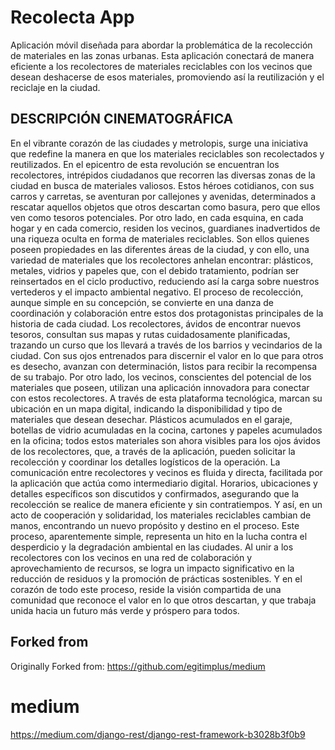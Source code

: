# Recolecta App


Aplicación móvil diseñada para abordar la problemática de la recolección de materiales en las zonas urbanas. Esta aplicación conectará de manera eficiente a los recolectores de materiales reciclables con los vecinos que desean deshacerse de esos materiales, promoviendo así la reutilización y el reciclaje en la ciudad.

## DESCRIPCIÓN CINEMATOGRÁFICA
   En el vibrante corazón de las ciudades y metrolopis, surge una iniciativa que redefine la manera en que los materiales reciclables son recolectados y reutilizados. En el epicentro de esta revolución se encuentran los recolectores, intrépidos ciudadanos que recorren las diversas zonas de la ciudad en busca de materiales valiosos. Estos héroes cotidianos, con sus carros y carretas, se aventuran por callejones y avenidas, determinados a rescatar aquellos objetos que otros descartan como basura, pero que ellos ven como tesoros potenciales.
   Por otro lado, en cada esquina, en cada hogar y en cada comercio, residen los vecinos, guardianes inadvertidos de una riqueza oculta en forma de materiales reciclables. Son ellos quienes poseen propiedades en las diferentes áreas de la ciudad, y con ello, una variedad de materiales que los recolectores anhelan encontrar: plásticos, metales, vidrios y papeles que, con el debido tratamiento, podrían ser reinsertados en el ciclo productivo, reduciendo así la carga sobre nuestros vertederos y el impacto ambiental negativo.
   El proceso de recolección, aunque simple en su concepción, se convierte en una danza de coordinación y colaboración entre estos dos protagonistas principales de la historia de cada ciudad. Los recolectores, ávidos de encontrar nuevos tesoros, consultan sus mapas y rutas cuidadosamente planificadas, trazando un curso que los llevará a través de los barrios y vecindarios de la ciudad. Con sus ojos entrenados para discernir el valor en lo que para otros es desecho, avanzan con determinación, listos para recibir la recompensa de su trabajo.
   Por otro lado, los vecinos, conscientes del potencial de los materiales que poseen, utilizan una aplicación innovadora para conectar con estos recolectores. A través de esta plataforma tecnológica, marcan su ubicación en un mapa digital, indicando la disponibilidad y tipo de materiales que desean desechar. Plásticos acumulados en el garaje, botellas de vidrio acumuladas en la cocina, cartones y papeles acumulados en la oficina; todos estos materiales son ahora visibles para los ojos ávidos de los recolectores, que, a través de la aplicación, pueden solicitar la recolección y coordinar los detalles logísticos de la operación.
   La comunicación entre recolectores y vecinos es fluida y directa, facilitada por la aplicación que actúa como intermediario digital. Horarios, ubicaciones y detalles específicos son discutidos y confirmados, asegurando que la recolección se realice de manera eficiente y sin contratiempos. Y así, en un acto de cooperación y solidaridad, los materiales reciclables cambian de manos, encontrando un nuevo propósito y destino en el proceso.
   Este proceso, aparentemente simple, representa un hito en la lucha contra el desperdicio y la degradación ambiental en las ciudades. Al unir a los recolectores con los vecinos en una red de colaboración y aprovechamiento de recursos, se logra un impacto significativo en la reducción de residuos y la promoción de prácticas sostenibles. Y en el corazón de todo este proceso, reside la visión compartida de una comunidad que reconoce el valor en lo que otros descartan, y que trabaja unida hacia un futuro más verde y próspero para todos.

## Forked from
Originally Forked from: https://github.com/egitimplus/medium

# medium
https://medium.com/django-rest/django-rest-framework-b3028b3f0b9

